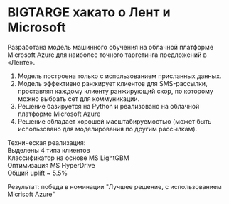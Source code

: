 # BIGTARGE хакато о Лент и Microsoft
Разработана модель машинного обучения на облачной платформе Microsoft Azure для наиболее точного таргетинга предложений в «Ленте».
1) Модель построена только с использованием присланных данных.
2) Модель эффективно ранжирует клиентов для SMS-рассылки, проставляя каждому клиенту ранжирующий скор, по которому можно выбрать сет для коммуникации.
3) Решение базируется на Python и реализовано на облачной платформе Microsoft Azure
4) Решение обладает хорошей масштабируемостью (может быть использовано для моделирования по другим рассылкам).

Техническая реализация:  
Выделены 4 типа клиентов  
Классификатор на основе MS LightGBM  
Оптимизация MS HyperDrive  
Общий uplift ~ 5.5%  

Результат: победа в номинации "Лучшее решение, с использованием Micrisoft Azure"
